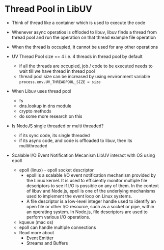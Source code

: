 # Thread Pool in LibUV

- Think of thread like a container which is used to execute the code
- Whenever async operatios is offloded to libuv, libuv finds a thread from thread pool and run the operation on that thread example file operation
- When the thread is occupied, it cannot be used for any other operations
- UV Thread Pool size == 4 i.e. 4 threads in thread pool by default
    - if all the threads are occupied, job / code to be executed needs to wait till we have thread in thread pool
    - thread pool size can be increased by using environment variable `process.env.UV_THREADPOOL_SIZE = size`

- When Libuv uses thread pool
    - fs
    - dns.lookup in dns module
    - crypto methods
    - do some more research on this

- Is NodeJS single threaded or multi threaded?
    - if its sync code, its single threaded
    - if its async code, and code is offloaded to libuv, then its multithreaded

- Scalable I/O Event Notification Mecanism
LibUV interact with OS using epoll
    - epoll (linux) - epoll socket descriptor
        - epoll is a scalable I/O event notification mechanism provided by the Linux kernel. It is used to efficiently monitor multiple file descriptors to see if I/O is possible on any of them. In the context of libuv and Node.js, epoll is one of the underlying mechanisms used to implement the event loop on Linux systems.
        - A file descriptor is a low-level integer handle used to identify an open file or other I/O resource, such as a socket or pipe, within an operating system. In Node.js, file descriptors are used to perform various I/O operations.
    - kqueue (mac os)
    - epoll can handle multiple connections
    - Read more about
        - Event Emitter
        - Streams and Buffers
